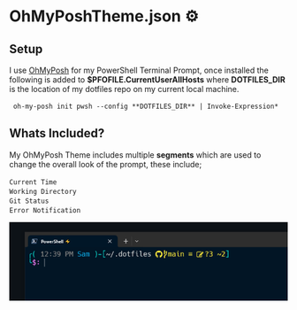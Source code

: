 # OhMyPoshTheme.json ⚙️

## Setup
I use [OhMyPosh](https://autohotkey.com/) for my PowerShell Terminal Prompt, once installed the following is added to **$PFOFILE.CurrentUserAllHosts** where **DOTFILES_DIR** is the location of my dotfiles repo on my current local machine.

```
 oh-my-posh init pwsh --config **DOTFILES_DIR** | Invoke-Expression*
```
## Whats Included?
My OhMyPosh Theme includes multiple **segments** which are used to change the overall look of the prompt, these include;

`Current Time`\
`Working Directory`\
`Git Status`\
`Error Notification`

![Screenshot of my PowerShell Terminal Prompt.](TerminalPromptImage.PNG)